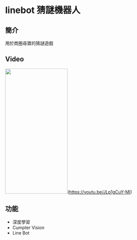 # linebot 猜謎機器人
## 簡介
用於商圈尋寶的猜謎遊戲
## Video

<img  src=https://i.imgur.com/QSzH6JY.png width="200" height="400" />(https://youtu.be/JLp1gCuY-MI)


## 功能
* 深度學習
* Cumpter Vision
* Line Bot
